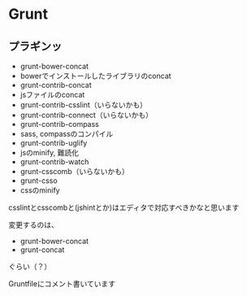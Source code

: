 # Grunt

## プラギンッ

- grunt-bower-concat
 - bowerでインストールしたライブラリのconcat
- grunt-contrib-concat
 - jsファイルのconcat
- grunt-contrib-csslint（いらないかも）
- grunt-contrib-connect（いらないかも）
- grunt-contrib-compass
 - sass, compassのコンパイル
- grunt-contrib-uglify
 - jsのminify, 難読化
- grunt-contrib-watch
- grunt-csscomb（いらないかも）
- grunt-csso
 - cssのminify

csslintとcsscombと(jshintとか)はエディタで対応すべきかなと思います

変更するのは、

- grunt-bower-concat
- grunt-concat

ぐらい（？）

Gruntfileにコメント書いています
